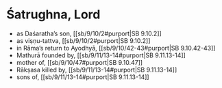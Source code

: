 # Śatrughna, Lord

* as Daśaratha’s son, [[sb/9/10/2#purport|SB 9.10.2]]
* as viṣṇu-tattva, [[sb/9/10/2#purport|SB 9.10.2]]
* in Rāma’s return to Ayodhyā, [[sb/9/10/42-43#purport|SB 9.10.42-43]]
* Mathurā founded by, [[sb/9/11/13-14#purport|SB 9.11.13-14]]
* mother of, [[sb/9/10/47#purport|SB 9.10.47]]
* Rākṣasa killed by, [[sb/9/11/13-14#purport|SB 9.11.13-14]]
* sons of, [[sb/9/11/13-14#purport|SB 9.11.13-14]]

